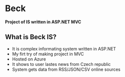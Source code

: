 # Beck
**Project of IS written in ASP.NET MVC**

## What is Beck IS?
* It is complex informating system written in ASP.NET
* My firt try of making project in MVC
* Hosted on Azure
* It shows to user lastes news from Czech republic
* System gets data from RSS/JSON/CSV online sources
